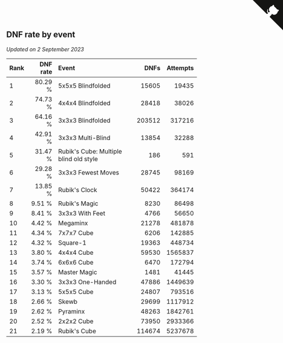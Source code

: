 ## DNF rate by event

*Updated on  2 September 2023*

| Rank | DNF rate | Event | DNFs | Attempts |
| :--- | ---: | :--- | ---: | ---: |
| 1 | 80.29 % | 5x5x5 Blindfolded | 15605 | 19435 |
| 2 | 74.73 % | 4x4x4 Blindfolded | 28418 | 38026 |
| 3 | 64.16 % | 3x3x3 Blindfolded | 203512 | 317216 |
| 4 | 42.91 % | 3x3x3 Multi-Blind | 13854 | 32288 |
| 5 | 31.47 % | Rubik's Cube: Multiple blind old style | 186 | 591 |
| 6 | 29.28 % | 3x3x3 Fewest Moves | 28745 | 98169 |
| 7 | 13.85 % | Rubik's Clock | 50422 | 364174 |
| 8 | 9.51 % | Rubik's Magic | 8230 | 86498 |
| 9 | 8.41 % | 3x3x3 With Feet | 4766 | 56650 |
| 10 | 4.42 % | Megaminx | 21278 | 481878 |
| 11 | 4.34 % | 7x7x7 Cube | 6206 | 142885 |
| 12 | 4.32 % | Square-1 | 19363 | 448734 |
| 13 | 3.80 % | 4x4x4 Cube | 59530 | 1565837 |
| 14 | 3.74 % | 6x6x6 Cube | 6470 | 172794 |
| 15 | 3.57 % | Master Magic | 1481 | 41445 |
| 16 | 3.30 % | 3x3x3 One-Handed | 47886 | 1449639 |
| 17 | 3.13 % | 5x5x5 Cube | 24807 | 793516 |
| 18 | 2.66 % | Skewb | 29699 | 1117912 |
| 19 | 2.62 % | Pyraminx | 48263 | 1842761 |
| 20 | 2.52 % | 2x2x2 Cube | 73950 | 2933366 |
| 21 | 2.19 % | Rubik's Cube | 114674 | 5237678 |


<a href="https://github.com/JustinTimeCuber/wca_statistics" class="github-corner" aria-label="View source on Github"><svg width="80" height="80" viewBox="0 0 250 250" style="fill:#151513; color:#fff; position: absolute; top: 0; border: 0; right: 0;" aria-hidden="true"><path d="M0,0 L115,115 L130,115 L142,142 L250,250 L250,0 Z"></path><path d="M128.3,109.0 C113.8,99.7 119.0,89.6 119.0,89.6 C122.0,82.7 120.5,78.6 120.5,78.6 C119.2,72.0 123.4,76.3 123.4,76.3 C127.3,80.9 125.5,87.3 125.5,87.3 C122.9,97.6 130.6,101.9 134.4,103.2" fill="currentColor" style="transform-origin: 130px 106px;" class="octo-arm"></path><path d="M115.0,115.0 C114.9,115.1 118.7,116.5 119.8,115.4 L133.7,101.6 C136.9,99.2 139.9,98.4 142.2,98.6 C133.8,88.0 127.5,74.4 143.8,58.0 C148.5,53.4 154.0,51.2 159.7,51.0 C160.3,49.4 163.2,43.6 171.4,40.1 C171.4,40.1 176.1,42.5 178.8,56.2 C183.1,58.6 187.2,61.8 190.9,65.4 C194.5,69.0 197.7,73.2 200.1,77.6 C213.8,80.2 216.3,84.9 216.3,84.9 C212.7,93.1 206.9,96.0 205.4,96.6 C205.1,102.4 203.0,107.8 198.3,112.5 C181.9,128.9 168.3,122.5 157.7,114.1 C157.9,116.9 156.7,120.9 152.7,124.9 L141.0,136.5 C139.8,137.7 141.6,141.9 141.8,141.8 Z" fill="currentColor" class="octo-body"></path></svg></a><style>.github-corner:hover .octo-arm{animation:octocat-wave 560ms ease-in-out}@keyframes octocat-wave{0%,100%{transform:rotate(0)}20%,60%{transform:rotate(-25deg)}40%,80%{transform:rotate(10deg)}}@media (max-width:500px){.github-corner:hover .octo-arm{animation:none}.github-corner .octo-arm{animation:octocat-wave 560ms ease-in-out}}</style>
